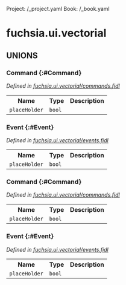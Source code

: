 Project: /_project.yaml
Book: /_book.yaml

# fuchsia.ui.vectorial










## **UNIONS**

### Command {:#Command}
*Defined in [fuchsia.ui.vectorial/commands.fidl](https://fuchsia.googlesource.com/fuchsia/+/master/sdk/fidl/fuchsia.ui.vectorial/commands.fidl#7)*


<table>
    <tr><th>Name</th><th>Type</th><th>Description</th></tr><tr>
            <td><code>placeHolder</code></td>
            <td>
                <code>bool</code>
            </td>
            <td></td>
        </tr></table>

### Event {:#Event}
*Defined in [fuchsia.ui.vectorial/events.fidl](https://fuchsia.googlesource.com/fuchsia/+/master/sdk/fidl/fuchsia.ui.vectorial/events.fidl#7)*


<table>
    <tr><th>Name</th><th>Type</th><th>Description</th></tr><tr>
            <td><code>placeHolder</code></td>
            <td>
                <code>bool</code>
            </td>
            <td></td>
        </tr></table>

### Command {:#Command}
*Defined in [fuchsia.ui.vectorial/commands.fidl](https://fuchsia.googlesource.com/fuchsia/+/master/sdk/fidl/fuchsia.ui.vectorial/commands.fidl#7)*


<table>
    <tr><th>Name</th><th>Type</th><th>Description</th></tr><tr>
            <td><code>placeHolder</code></td>
            <td>
                <code>bool</code>
            </td>
            <td></td>
        </tr></table>

### Event {:#Event}
*Defined in [fuchsia.ui.vectorial/events.fidl](https://fuchsia.googlesource.com/fuchsia/+/master/sdk/fidl/fuchsia.ui.vectorial/events.fidl#7)*


<table>
    <tr><th>Name</th><th>Type</th><th>Description</th></tr><tr>
            <td><code>placeHolder</code></td>
            <td>
                <code>bool</code>
            </td>
            <td></td>
        </tr></table>







